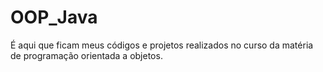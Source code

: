 # OOP_Java
É aqui que ficam meus códigos e projetos realizados no curso da matéria de programação orientada a objetos.

